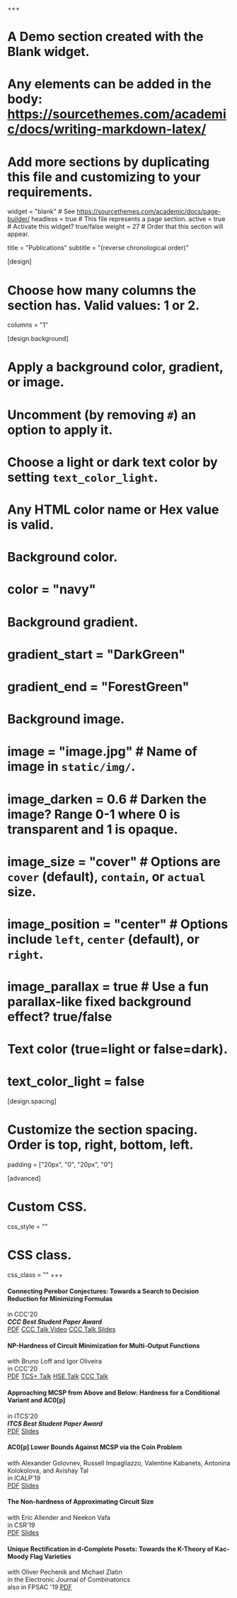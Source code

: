 +++
# A Demo section created with the Blank widget.
# Any elements can be added in the body: https://sourcethemes.com/academic/docs/writing-markdown-latex/
# Add more sections by duplicating this file and customizing to your requirements.

widget = "blank"  # See https://sourcethemes.com/academic/docs/page-builder/
headless = true  # This file represents a page section.
active = true  # Activate this widget? true/false
weight = 27  # Order that this section will appear.

title = "Publications"
subtitle = "(reverse chronological order)"

[design]
  # Choose how many columns the section has. Valid values: 1 or 2.
  columns = "1"

[design.background]
  # Apply a background color, gradient, or image.
  #   Uncomment (by removing `#`) an option to apply it.
  #   Choose a light or dark text color by setting `text_color_light`.
  #   Any HTML color name or Hex value is valid.

  # Background color.
  # color = "navy"
  
  # Background gradient.
  # gradient_start = "DarkGreen"
  # gradient_end = "ForestGreen"
  
  # Background image.
  # image = "image.jpg"  # Name of image in `static/img/`.
  # image_darken = 0.6  # Darken the image? Range 0-1 where 0 is transparent and 1 is opaque.
  # image_size = "cover"  #  Options are `cover` (default), `contain`, or `actual` size.
  # image_position = "center"  # Options include `left`, `center` (default), or `right`.
  # image_parallax = true  # Use a fun parallax-like fixed background effect? true/false
  
  # Text color (true=light or false=dark).
  # text_color_light = false

[design.spacing]
  # Customize the section spacing. Order is top, right, bottom, left.
  padding = ["20px", "0", "20px", "0"]

[advanced]
 # Custom CSS. 
 css_style = ""
 
 # CSS class.
 css_class = ""
+++

#### Connecting Perebor Conjectures: Towards a Search to Decision Reduction for Minimizing Formulas
in CCC'20 <br/>
**_CCC Best Student Paper Award_**<br/>
<a class="btn btn-outline-primary my-1 mr-1" href="https://drops.dagstuhl.de/opus/volltexte/2020/12583/">PDF</a>
<a class="btn btn-outline-primary my-1 mr-1" href="https://drops.dagstuhl.de/opus/volltexte/2020/12583/">CCC Talk Video</a>
<a class="btn btn-outline-primary my-1 mr-1" href="https://drops.dagstuhl.de/opus/volltexte/2020/12583/">CCC Talk Slides</a>


#### NP-Hardness of Circuit Minimization for Multi-Output Functions
with Bruno Loff and Igor Oliveira <br/>
in CCC'20 <br/>
<a class="btn btn-outline-primary my-1 mr-1" href=".">PDF</a>
<a class="btn btn-outline-primary my-1 mr-1" href=".">TCS+ Talk</a>
<a class="btn btn-outline-primary my-1 mr-1" href=".">HSE Talk</a>
<a class="btn btn-outline-primary my-1 mr-1" href=".">CCC Talk</a>

#### Approaching MCSP from Above and Below: Hardness for a Conditional Variant and AC0[p]
in ITCS'20<br/>
**_ITCS Best Student Paper Award_**<br/>
<a class="btn btn-outline-primary my-1 mr-1" href=".">PDF</a>
<a class="btn btn-outline-primary my-1 mr-1" href=".">Slides</a>

#### AC0[p] Lower Bounds Against MCSP via the Coin Problem
with Alexander Golovnev, Russell Impagliazzo, Valentine Kabanets, Antonina Kolokolova, and Avishay Tal<br/>
in ICALP'19<br/>
<a class="btn btn-outline-primary my-1 mr-1" href=".">PDF</a>
<a class="btn btn-outline-primary my-1 mr-1" href=".">Slides</a>

#### The Non-hardness of Approximating Circuit Size
with Eric Allender and Neekon Vafa<br/>
in CSR'19<br/>
<a class="btn btn-outline-primary my-1 mr-1" href=".">PDF</a>
<a class="btn btn-outline-primary my-1 mr-1" href=".">Slides</a>

#### Unique Rectification in d-Complete Posets: Towards the K-Theory of Kac-Moody Flag Varieties
with Oliver Pechenik and Michael Zlatin <br/>
in the Electronic Journal of Combinatorics <br/>
also in FPSAC '19
<a class="btn btn-outline-primary my-1 mr-1" href=".">PDF</a>
